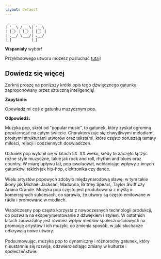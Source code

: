 ```yaml
---
layout: default
---
```


```                   
 _ __   ___  _ __  
| '_ \ / _ \| '_ \ 
| |_) | (_) | |_) |
| .__/ \___/| .__/ 
|_|         |_|    
```
**Wspaniały** wybór!

Przykładowego utworu możesz posłuchać [tutaj](https://p.scdn.co/mp3-preview/17fa164b977074dd1b1869bfb10b08cfd513e53b)!
## Dowiedz się więcej
Zerknij proszę na poniższy krótki opis tego dźwięcznego gatunku, zaproponowany przez sztuczną inteligencję!



**Zapytanie:**

Opowiedz mi coś o gatunku muzycznym pop.

**Odpowiedź:**

Muzyka pop, skrót od "popular music", to gatunek, który zyskał ogromną popularność na całym świecie. Charakteryzuje się chwytliwymi melodiami, prostymi strukturami utworów oraz tekstami, które często poruszają tematy miłości, relacji i codziennych doświadczeń. <br><br>Gatunek pop wyłonił się w latach 50. XX wieku, kiedy to zaczęto łączyć różne style muzyczne, takie jak rock and roll, rhythm and blues oraz country. W miarę upływu lat, pop ewoluował, wchłaniając wpływy z innych gatunków, takich jak hip-hop, elektronika czy dance.<br><br>Wielu artystów popowych zdobyło międzynarodową sławę, w tym takie ikony jak Michael Jackson, Madonna, Britney Spears, Taylor Swift czy Ariana Grande. Muzyka pop często jest produkowana z myślą o komercyjnych sukcesach, co sprawia, że utwory są często emitowane w radiu i promowane w mediach.<br><br>Współczesny pop często korzysta z nowoczesnych technologii produkcji, co pozwala na eksperymentowanie z dźwiękiem i stylem. W ostatnich latach zauważalny jest również wpływ mediów społecznościowych na promocję artystów i ich muzyki, co zmienia sposób, w jaki słuchacze odkrywają nowe utwory.<br><br>Podsumowując, muzyka pop to dynamiczny i różnorodny gatunek, który nieustannie się rozwija, odzwierciedlając zmiany w kulturze i społeczeństwie.
